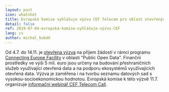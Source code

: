 ```yaml
---
layout: post
icon: whatshot
title: Evropská komise vyhlášuje výzvu CEF Telecom pro oblast otevřených dat 
detail: false
ref: 2019-07-04-evropská-komise-vyhlášuje-výzvu-CEF
lang: cs
author: michal_kubáň
---
```


Od 4.7. do 14.11. je [otevřena výzva](https://ec.europa.eu/inea/en/connecting-europe-facility/cef-telecom/apply-funding/2019-cef-telecom-calls-proposals ) na příjem žádostí v rámci programu [Connecting Europe Facility](https://www.mvcr.cz/clanek/programy-eu-cef-connecting-europe-facility.aspx?q=Y2hudW09NQ%3d%3d) v oblasti "Public Open Data". Finanční prostředky ve výši 5 mil. euro jsou určeny na budování přeshraničních služeb využívající otevřená data a na podporu ekosystémů využívajících otevřená data. Výzva je zaměřena i na tvorbu seznamu datových sad s vysokou-socioekonomickou hodnotou. Evropská komise k této výzvě 11.7. organizuje [informační webinář CEF Telecom Call](https://ec.europa.eu/inea/en/news-events/events/2019-2-cef-telecom-call-virtual-info-day).